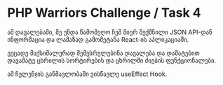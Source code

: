 # PHP Warriors Challenge / Task 4

ამ დავალებაში, მე უნდა წამომეღო ჩემ მიერ შექმნილი JSON API-დან ინფორმაცია და ლამაზად გამომეტანა React-ის აპლიკაციაში. </br>

ვეცადე მაქსიმალურად შემესრულებინა დავალება და დამატებით დავამატე ცხრილის სორტირების და ცხრილში ძიების ფუნქციონალები. </br>

ამ ჩელენჯის განმავლობაში ვისწავლე useEffect Hook.
